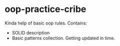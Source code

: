 # oop-practice-cribe

Kinda help of basic oop rules. Contains:
- SOLID description
- Basic patterns collection. Getting updated in time.
